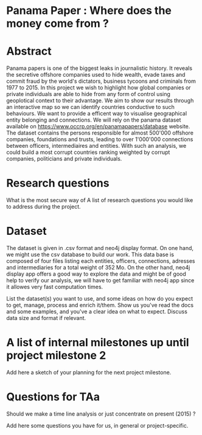 # Panama Paper : Where does the money come from ?

# Abstract

Panama papers is one of the biggest leaks in journalistic history. It reveals the secretive offshore companies used to hide wealth, evade taxes and commit fraud by the world's dictators, business tycoons and criminals from 1977 to 2015.
In this project we wish to highlight how global companies or private individuals are able to hide from any form of control using geoplotical context to their advantage. We aim to show our results through an interactive map so we can identify countries conductive to such behaviours. We want to provide a efficent way to visualise geographical entity belonging and connections. We will rely on the panama dataset available on https://www.occrp.org/en/panamapapers/database website. The dataset contains the persons responsible for almost 500'000 offshore companies, foundations and trusts, leading to over 1'000'000 connections between officers, intermediaires and entities. With such an analysis, we could build a most corrupt countries ranking weighted by corrupt companies, politicians and private individuals.

# Research questions
What is the most secure way of 
A list of research questions you would like to address during the project. 

# Dataset
The dataset is given in .csv format and neo4j display format. On one hand,  we might use the csv database to build our work. This data base is composed of four files listing each entities, officers, connections, adresses and intermediaries for a total weight of 352 Mo. On the other hand, neo4j display app offers a good way to explore the data and might be of good help to verify our analysis, we will have to  get familiar with neo4j app since it allowes very fast computation times.

List the dataset(s) you want to use, and some ideas on how do you expect to get, manage, process and enrich it/them. Show us you've read the docs and some examples, and you've a clear idea on what to expect. Discuss data size and format if relevant.

# A list of internal milestones up until project milestone 2
Add here a sketch of your planning for the next project milestone.

# Questions for TAa

Should we make a time line analysis or just concentrate on present (2015) ?

Add here some questions you have for us, in general or project-specific.
